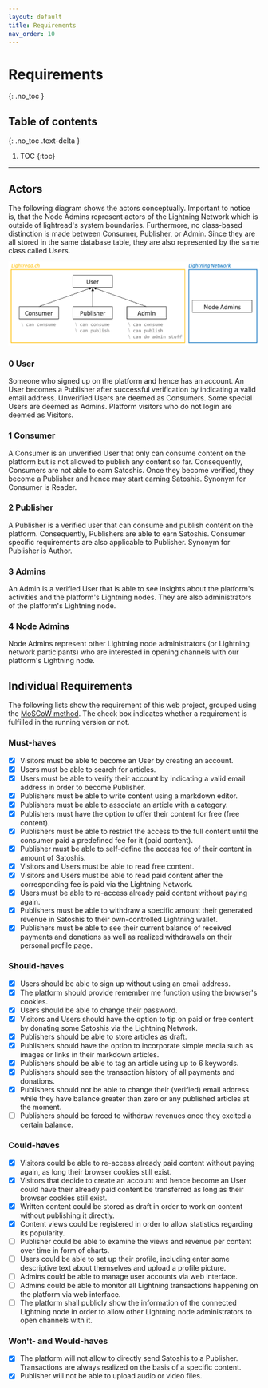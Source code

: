 ```yaml
---
layout: default
title: Requirements
nav_order: 10
---
```

# Requirements
{: .no_toc }

## Table of contents
{: .no_toc .text-delta }

1. TOC
{:toc}

---


## Actors
The following diagram shows the actors conceptually. Important to notice is, that the Node Admins represent actors of the Lightning Network which is outside of lightread's system boundaries. Furthermore, no class-based distinction is made between Consumer, Publisher, or Admin. Since they are all stored in the same database table, they are also represented by the same class called Users.

![class diagram describing participants](resources/participants.png)

### 0 User
Someone who signed up on the platform and hence has an account. An User becomes a Publisher after successful verification by indicating a valid email address. Unverified Users are deemed as Consumers. Some special Users are deemed as Admins. Platform visitors who do not login are deemed as Visitors.
### 1 Consumer
A Consumer is an unverified User that only can consume content on the platform but is not allowed to publish any content so far. Consequently, Consumers are not able to earn Satoshis. Once they become verified, they become a Publisher and hence may start earning Satoshis. Synonym for Consumer is Reader.
### 2 Publisher
A Publisher is a verified user that can consume and publish content on the platform. Consequently, Publishers are able to earn Satoshis. Consumer specific requirements are also applicable to Publisher. Synonym for Publisher is Author.
### 3 Admins
An Admin is a verified User that is able to see insights about the platform's activities and the platform's Lightning nodes. They are also administrators of the platform's Lightning node.
### 4 Node Admins
Node Admins represent other Lightning node administrators (or Lightning network participants) who are interested in opening channels with our platform's Lightning node.



## Individual Requirements
The following lists show the requirement of this web project, grouped using the [MoSCoW method](https://en.wikipedia.org/wiki/MoSCoW_method). The check box indicates whether a requirement is fulfilled in the running version or not.
### Must-haves
- [x] Visitors must be able to become an User by creating an account.
- [x] Users must be able to search for articles.
- [x] Users must be able to verify their account by indicating a valid email address in order to become Publisher.
- [x] Publishers must be able to write content using a markdown editor.
- [x] Publishers must be able to associate an article with a category.
- [x] Publishers must have the option to offer their content for free (free content).
- [x] Publishers must be able to restrict the access to the full content until the consumer paid a predefined fee for it (paid content).
- [x] Publisher must be able to self-define the access fee of their content in amount of Satoshis.
- [x] Visitors and Users must be able to read free content.
- [x] Visitors and Users must be able to read paid content after the corresponding fee is paid via the Lightning Network.
- [x] Users must be able to re-access already paid content without paying again.
- [x] Publishers must be able to withdraw a specific amount their generated revenue in Satoshis to their own-controlled Lightning wallet.
- [x] Publishers must be able to see their current balance of received payments and donations as well as realized withdrawals on their personal profile page.

### Should-haves
- [x] Users should be able to sign up without using an email address.
- [x] The platform should provide remember me function using the browser's cookies.
- [x] Users should be able to change their password.
- [x] Visitors and Users should have the option to tip on paid or free content by donating some Satoshis via the Lightning Network.
- [x] Publishers should be able to store articles as draft.
- [x] Publishers should have the option to incorporate simple media such as images or links in their markdown articles.
- [x] Publishers should be able to tag an article using up to 6 keywords.
- [x] Publishers should see the transaction history of all payments and donations.
- [x] Publishers should not be able to change their (verified) email address while they have balance greater than zero or any published articles at the moment.
- [ ] Publishers should be forced to withdraw revenues once they excited a certain balance.

### Could-haves
- [x] Visitors could be able to re-access already paid content without paying again, as long their browser cookies still exist.
- [x] Visitors that decide to create an account and hence become an User could have their already paid content be transferred as long as their browser cookies still exist.
- [x] Written content could be stored as draft in order to work on content without publishing it directly.
- [x] Content views could be registered in order to allow statistics regarding its popularity.
- [ ] Publisher could be able to examine the views and revenue per content over time in form of charts.
- [ ] Users could be able to set up their profile, including enter some descriptive text about themselves and upload a profile picture.
- [ ] Admins could be able to manage user accounts via web interface.
- [ ] Admins could be able to monitor all Lightning transactions happening on the platform via web interface.
- [ ] The platform shall publicly show the information of the connected Lightning node in order to allow other Lightning node administrators to open channels with it.

### Won't- and Would-haves
- [x] The platform will not allow to directly send Satoshis to a Publisher. Transactions are always realized on the basis of a specific content.
- [x] Publisher will not be able to upload audio or video files.
